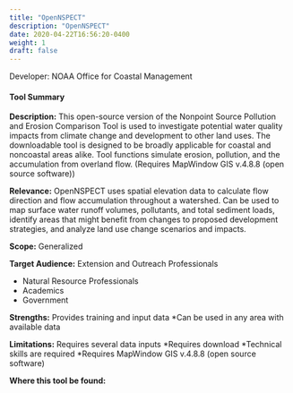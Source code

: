 ```yaml
---
title: "OpenNSPECT"
description: "OpenNSPECT"
date: 2020-04-22T16:56:20-0400
weight: 1
draft: false
---
```

Developer: NOAA Office for Coastal Management

#### Tool Summary
**Description:** This open-source version of the Nonpoint Source Pollution and Erosion Comparison Tool is used to investigate potential water quality impacts from climate change and development to other land uses. The downloadable tool is designed to be broadly applicable for coastal and noncoastal areas alike. Tool functions simulate erosion, pollution, and the accumulation from overland flow. (Requires MapWindow GIS v.4.8.8 (open source software))

**Relevance:** OpenNSPECT uses spatial elevation data to calculate flow direction and flow accumulation throughout a watershed. Can be used to map surface water runoff volumes, pollutants, and total sediment loads, identify areas that might benefit from changes to proposed development strategies, and analyze land use change scenarios and impacts.

**Scope:** Generalized

**Target Audience:** Extension and Outreach Professionals
* Natural Resource Professionals
* Academics
* Government

**Strengths:** Provides training and input data 
*Can be used in any area with available data

**Limitations:** Requires several data inputs 
*Requires download 
*Technical skills are required
*Requires MapWindow GIS v.4.8.8 (open source software)

**Where this tool be found:** 
